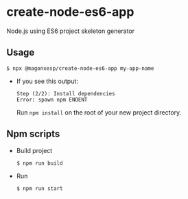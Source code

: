 # create-node-es6-app
Node.js using ES6 project skeleton generator

## Usage
```shell script
$ npx @magonxesp/create-node-es6-app my-app-name
```
* If you see this output:
    ```shell script
    Step (2/2): Install dependencies
    Error: spawn npm ENOENT
    ```
  Run ```npm install``` on the root of your new project directory.
  
## Npm scripts
* Build project
    ```shell script
    $ npm run build
    ```
* Run
    ```shell script
    $ npm run start
    ```